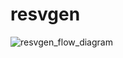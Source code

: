 # resvgen




![resvgen_flow_diagram](https://github.com/user-attachments/assets/f6d035e1-6ec3-497b-b6ec-73f7aeffd388)


